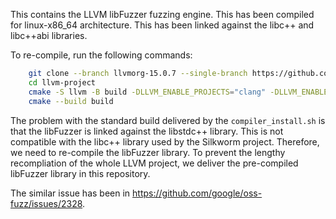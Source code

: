 This contains the LLVM libFuzzer fuzzing engine. This has been compiled for linux-x86_64 architecture. This has been linked against the libc++ and libc++abi libraries. 

To re-compile, run the following commands:
```bash
    git clone --branch llvmorg-15.0.7 --single-branch https://github.com/llvm/llvm-project.git
    cd llvm-project
    cmake -S llvm -B build -DLLVM_ENABLE_PROJECTS="clang" -DLLVM_ENABLE_RUNTIMES="libcxx;libcxxabi;compiler-rt" -DCOMPILER_RT_BUILD_LIBFUZZER=ON -DCMAKE_BUILD_TYPE=RelWithDebInfo -DCMAKE_TOOLCHAIN_FILE=../silkworm/cmake/toolchain/clang_libcxx.cmake
    cmake --build build
```

The problem with the standard build delivered by the `compiler_install.sh` is that the libFuzzer is linked against the libstdc++ library. This is not compatible with the libc++ library used by the Silkworm project. Therefore, we need to re-compile the libFuzzer library. To prevent the lengthy recompliation of the whole LLVM project, we deliver the pre-compiled libFuzzer library in this repository.

The similar issue has been in https://github.com/google/oss-fuzz/issues/2328.